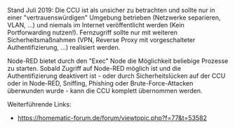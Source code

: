Stand Juli 2019: Die CCU ist als unsicher zu betrachten und sollte nur in einer "vertrauenswürdigen" Umgebung betrieben (Netzwerke separieren, VLAN, ...) und niemals im Internet veröffentlicht werden (Kein Portforwarding nutzen!). Fernzugriff sollte nur mit weiteren Sicherheitsmaßnahmen (VPN, Reverse Proxy mit vorgeschalteter Authentifizierung, ...) realisiert werden. 

Node-RED bietet durch den "Exec" Node die Möglichkeit beliebige Prozesse zu starten. Sobald Zugriff auf Node-RED möglich ist und die Authentifizierung deaktivert ist - oder durch Sicherheitslücken auf der CCU oder in Node-RED, Sniffing, Phishing oder Brute-Force-Attacken überwunden wurde - kann die CCU komplett übernommen werden. 

Weiterführende Links:
* https://homematic-forum.de/forum/viewtopic.php?f=77&t=53582